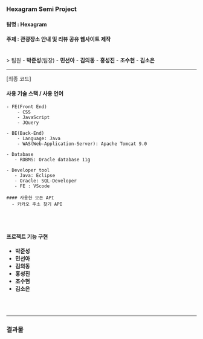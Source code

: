 ### Hexagram Semi Project

#### 팀명 : <b>Hexagram</b>

#### 주제 : 관광장소 안내 및 리뷰 공유 웹사이트 제작
<br>
>  팀원
  - <b>박준성</b>(팀장)
  - <b>민선아</b>
  - <b>김의동</b>
  - <b>홍성진</b>
  - <b>조수현</b>
  - <b>김소은</b>
<br><hr>
  [최종 코드]
<br>

#### 사용 기술 스택 / 사용 언어
```
- FE(Front End)
   	- CSS
   	- JavaScript
   	- JQuery

- BE(Back-End)
   	- Language: Java
   	- WAS(Web-Application-Server): Apache Tomcat 9.0

- Database
   - RDBMS: Oracle database 11g

- Developer tool
   - Java: Eclipse
   - Oracle: SQL-Developer
   - FE : VScode

#### 사용한 오픈 API
  - 카카오 주소 찾기 API
```  
<br><br>

#### 프로젝트 기능 구현
-  **박준성**
-  **민선아**
-  **김의동**
-  **홍성진**
-  **조수현**
-  **김소은**
 
<br><br><hr>
### 결과물
